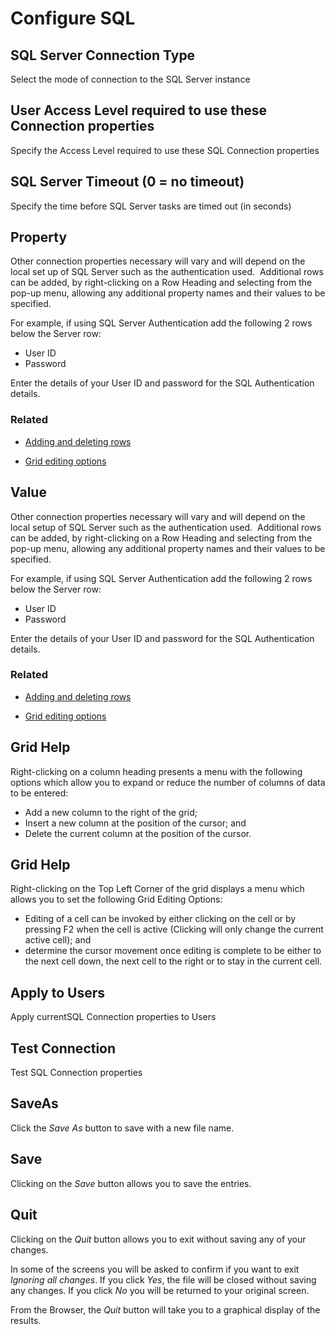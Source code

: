 # Configure SQL



## SQL Server Connection Type

Select the mode of connection to the SQL Server instance

## User Access Level required to use these Connection properties

Specify the Access Level required to use these SQL Connection properties

## SQL Server Timeout (0 = no timeout)

Specify the time before SQL Server tasks are timed out (in seconds)

## Property

Other connection properties necessary will vary and will depend on the
local set up of SQL Server such as the authentication used.  Additional rows can be added, by
right-clicking on a Row Heading and selecting from the pop-up menu,
allowing any additional property names and their values to be specified.

For example, if using SQL Server Authentication add the following 2 rows
below the Server row:

-   User ID
-   Password  


Enter the details of your User ID and
password for the SQL Authentication details.

### Related



-   [Adding and deleting rows](adding_deleting_rows.md)

-   [Grid editing options](grid_editing_options.md)

## Value

Other connection properties necessary will vary and will depend on the
local setup of SQL Server such as the authentication used.  Additional rows can be added, by
right-clicking on a Row Heading and selecting from the pop-up menu,
allowing any additional property names and their values to be specified.

For example, if using SQL Server Authentication add the following 2 rows
below the Server row:

-   User ID
-   Password 

Enter the details of your User ID and
password for the SQL Authentication details.

### Related



-   [Adding and deleting rows](adding_deleting_rows.md)

-   [Grid editing options](grid_editing_options.md)

## Grid Help

Right-clicking on a column heading presents a menu with the following
options which allow you to expand or reduce the number of columns of
data to be entered:

-   Add a new column to the right of the grid;
-   Insert a new column at the position of the cursor; and
-   Delete the current column at the position of the cursor.

## Grid Help

Right-clicking on the Top Left Corner of the grid displays a menu which
allows you to set the following Grid Editing Options:

-   Editing of a cell can be invoked by either clicking on the cell or
    by pressing F2 when the cell is active (Clicking will only change
    the current active cell); and
-   determine the cursor movement once editing is complete to be either
    to the next cell down, the next cell to the right or to stay in the
    current cell.

## Apply to Users

Apply currentSQL Connection properties to Users

## Test Connection

Test SQL Connection properties

## SaveAs

Click the _Save As_ button to save with a new file name.

## Save

Clicking on the _Save_ button allows you to save the entries.

## Quit

Clicking on the _Quit_ button allows you to exit without saving any of
your changes.

In some of the screens you will be asked to confirm if you want to exit
_Ignoring all changes_. If you click _Yes_, the file will be closed
without saving any changes. If you click _No_ you will be returned to your
original screen.

From the Browser, the _Quit_ button will take you to a graphical display
of the results.